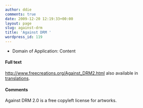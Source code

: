 ```yaml
---
author: ddie
comments: true
date: 2009-12-20 12:19:33+00:00
layout: page
slug: against-drm
title: 'Against DRM '
wordpress_id: 119
---
```


 * Domain of Application: Content

#### Full text 

<http://www.freecreations.org/Against_DRM2.html> also available in [translations](http://www.freecreations.org/translations.html).

#### Comments 

Against DRM 2.0 is a free copyleft license for artworks.
